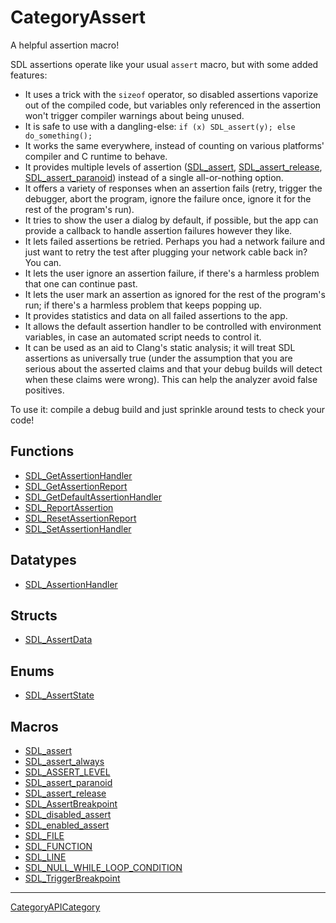 # CategoryAssert

A helpful assertion macro!

SDL assertions operate like your usual `assert` macro, but with some added
features:

- It uses a trick with the `sizeof` operator, so disabled assertions
  vaporize out of the compiled code, but variables only referenced in the
  assertion won't trigger compiler warnings about being unused.
- It is safe to use with a dangling-else: `if (x) SDL_assert(y); else
  do_something();`
- It works the same everywhere, instead of counting on various platforms'
  compiler and C runtime to behave.
- It provides multiple levels of assertion ([SDL_assert](SDL_assert),
  [SDL_assert_release](SDL_assert_release),
  [SDL_assert_paranoid](SDL_assert_paranoid)) instead of a single
  all-or-nothing option.
- It offers a variety of responses when an assertion fails (retry, trigger
  the debugger, abort the program, ignore the failure once, ignore it for
  the rest of the program's run).
- It tries to show the user a dialog by default, if possible, but the app
  can provide a callback to handle assertion failures however they like.
- It lets failed assertions be retried. Perhaps you had a network failure
  and just want to retry the test after plugging your network cable back
  in? You can.
- It lets the user ignore an assertion failure, if there's a harmless
  problem that one can continue past.
- It lets the user mark an assertion as ignored for the rest of the
  program's run; if there's a harmless problem that keeps popping up.
- It provides statistics and data on all failed assertions to the app.
- It allows the default assertion handler to be controlled with environment
  variables, in case an automated script needs to control it.
- It can be used as an aid to Clang's static analysis; it will treat SDL
  assertions as universally true (under the assumption that you are serious
  about the asserted claims and that your debug builds will detect when
  these claims were wrong). This can help the analyzer avoid false
  positives.

To use it: compile a debug build and just sprinkle around tests to check
your code!

<!-- END CATEGORY DOCUMENTATION -->

## Functions

<!-- DO NOT HAND-EDIT CATEGORY LISTS, THEY ARE AUTOGENERATED AND WILL BE OVERWRITTEN, BASED ON TAGS IN INDIVIDUAL PAGE FOOTERS. EDIT THOSE INSTEAD. -->
<!-- BEGIN CATEGORY LIST: CategoryAssert, CategoryAPIFunction -->
- [SDL_GetAssertionHandler](SDL_GetAssertionHandler)
- [SDL_GetAssertionReport](SDL_GetAssertionReport)
- [SDL_GetDefaultAssertionHandler](SDL_GetDefaultAssertionHandler)
- [SDL_ReportAssertion](SDL_ReportAssertion)
- [SDL_ResetAssertionReport](SDL_ResetAssertionReport)
- [SDL_SetAssertionHandler](SDL_SetAssertionHandler)
<!-- END CATEGORY LIST -->

## Datatypes

<!-- DO NOT HAND-EDIT CATEGORY LISTS, THEY ARE AUTOGENERATED AND WILL BE OVERWRITTEN, BASED ON TAGS IN INDIVIDUAL PAGE FOOTERS. EDIT THOSE INSTEAD. -->
<!-- BEGIN CATEGORY LIST: CategoryAssert, CategoryAPIDatatype -->
- [SDL_AssertionHandler](SDL_AssertionHandler)
<!-- END CATEGORY LIST -->

## Structs

<!-- DO NOT HAND-EDIT CATEGORY LISTS, THEY ARE AUTOGENERATED AND WILL BE OVERWRITTEN, BASED ON TAGS IN INDIVIDUAL PAGE FOOTERS. EDIT THOSE INSTEAD. -->
<!-- BEGIN CATEGORY LIST: CategoryAssert, CategoryAPIStruct -->
- [SDL_AssertData](SDL_AssertData)
<!-- END CATEGORY LIST -->

## Enums

<!-- DO NOT HAND-EDIT CATEGORY LISTS, THEY ARE AUTOGENERATED AND WILL BE OVERWRITTEN, BASED ON TAGS IN INDIVIDUAL PAGE FOOTERS. EDIT THOSE INSTEAD. -->
<!-- BEGIN CATEGORY LIST: CategoryAssert, CategoryAPIEnum -->
- [SDL_AssertState](SDL_AssertState)
<!-- END CATEGORY LIST -->

## Macros

<!-- DO NOT HAND-EDIT CATEGORY LISTS, THEY ARE AUTOGENERATED AND WILL BE OVERWRITTEN, BASED ON TAGS IN INDIVIDUAL PAGE FOOTERS. EDIT THOSE INSTEAD. -->
<!-- BEGIN CATEGORY LIST: CategoryAssert, CategoryAPIMacro -->
- [SDL_assert](SDL_assert)
- [SDL_assert_always](SDL_assert_always)
- [SDL_ASSERT_LEVEL](SDL_ASSERT_LEVEL)
- [SDL_assert_paranoid](SDL_assert_paranoid)
- [SDL_assert_release](SDL_assert_release)
- [SDL_AssertBreakpoint](SDL_AssertBreakpoint)
- [SDL_disabled_assert](SDL_disabled_assert)
- [SDL_enabled_assert](SDL_enabled_assert)
- [SDL_FILE](SDL_FILE)
- [SDL_FUNCTION](SDL_FUNCTION)
- [SDL_LINE](SDL_LINE)
- [SDL_NULL_WHILE_LOOP_CONDITION](SDL_NULL_WHILE_LOOP_CONDITION)
- [SDL_TriggerBreakpoint](SDL_TriggerBreakpoint)
<!-- END CATEGORY LIST -->


----
[CategoryAPICategory](CategoryAPICategory)


